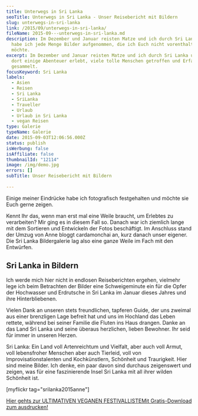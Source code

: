 ```yaml
---
title: Unterwegs in Sri Lanka
seoTitle: Unterwegs in Sri Lanka - Unser Reisebericht mit Bildern
slug: unterwegs-in-sri-lanka
link: /2015/09/unterwegs-in-sri-lanka/
fileName: 2015-09---unterwegs-in-sri-lanka.md
description: Im Dezember und Januar reisten Matze und ich durch Sri Lanka. Dabei
  habe ich jede Menge Bilder aufgenommen, die ich Euch nicht vorenthalten
  möchte.
excerpt: Im Dezember und Januar reisten Matze und ich durch Sri Lanka und haben
  dort einige Abenteuer erlebt, viele tolle Menschen getroffen und Erfahrungen
  gesammelt.
focusKeyword: Sri Lanka
labels:
  - Asien
  - Reisen
  - Sri Lanka
  - SriLanka
  - Traveller
  - Urlaub
  - Urlaub in Sri Lanka
  - vegan Reisen
type: Galerie
typeName: Galerie
date: 2015-09-03T12:06:56.000Z
status: publish
isWerbung: false
isAffiliate: false
thumbnailId: "12114"
image: /img/demo.jpg
errors: []
subTitle: Unser Reisebericht mit Bildern
  
---
```


Einige meiner Eindrücke habe ich fotografisch festgehalten und möchte sie Euch
gerne zeigen.

Kennt Ihr das, wenn man erst mal eine Weile braucht, um Erlebtes zu verarbeiten?
Mir ging es in diesem Fall so. Danach war ich ziemlich lange mit dem Sortieren
und Entwickeln der Fotos beschäftigt. Im Anschluss stand der Umzug von Anne
bloggt cardamonchai an, kurz danach unser eigener. Die Sri Lanka Bildergalerie
lag also eine ganze Weile im Fach mit den Entwürfen.

## Sri Lanka in Bildern

Ich werde mich hier nicht in endlosen Reiseberichten ergehen, vielmehr lege ich
beim Betrachten der Bilder eine Schweigeminute ein für die Opfer der Hochwasser
und Erdrutsche in Sri Lanka im Januar dieses Jahres und ihre Hinterbliebenen.

Vielen Dank an unseren stets freundlichen, tapferen Guide, der uns zweimal aus
einer brenzligen Lage befreit hat und uns im Hochland das Leben rettete, während
bei seiner Familie die Fluten ins Haus drangen. Danke an das Land Sri Lanka und
seine überaus herzlichen, lieben Bewohner. Ihr seid für immer in unseren Herzen.

Sri Lanka: Ein Land voll Artenreichtum und Vielfalt, aber auch voll Armut, voll
lebensfroher Menschen aber auch Tierleid, voll von Improvisationstalenten und
Kochkünstlern, Schönheit und Traurigkeit. Hier sind meine Bilder. Ich denke, ein
paar davon sind durchaus zeigenswert und zeigen, was für eine faszinierende
Insel Sri Lanka mit all ihrer wilden Schönheit ist.

[myflickr tag="srilanka2015anne"]

[Hier gehts zur ULTIMATIVEN VEGANEN FESTIVALLISTEMit Gratis-Download zum ausdrucken!](/2015/03/die-ultimative-vegane-festivalliste)

  